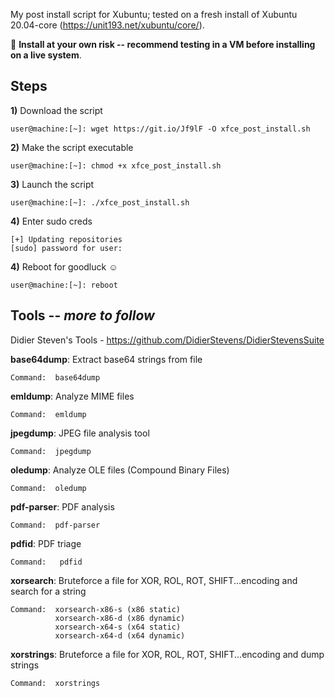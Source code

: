 My post install script for Xubuntu; tested on a fresh install of Xubuntu 20.04-core (https://unit193.net/xubuntu/core/).

:loudspeaker:
**Install at your own risk -- recommend testing in a VM before installing on a live system**.

## Steps
**1)** Download the script
```text
user@machine:[~]: wget https://git.io/Jf9lF -O xfce_post_install.sh
```

**2)** Make the script executable 
```text
user@machine:[~]: chmod +x xfce_post_install.sh
```

**3)** Launch the script
```text
user@machine:[~]: ./xfce_post_install.sh
```

**4)** Enter sudo creds
```text
[+] Updating repositories
[sudo] password for user: 
```

**4)** Reboot for goodluck :relaxed:
```text
user@machine:[~]: reboot 
```


## Tools -- *more to follow*
Didier Steven's Tools - https://github.com/DidierStevens/DidierStevensSuite

**base64dump**: Extract base64 strings from file
```text
Command:  base64dump
```

**emldump**: Analyze MIME files
```text
Command:  emldump
```

**jpegdump**: JPEG file analysis tool
```text
Command:  jpegdump
```

**oledump**: Analyze OLE files (Compound Binary Files)
```text
Command:  oledump
```

**pdf-parser**: PDF analysis
```text
Command:  pdf-parser
```

**pdfid**: PDF triage
```text
Command:   pdfid
```

**xorsearch**: Bruteforce a file for XOR, ROL, ROT, SHIFT...encoding and search for a string
```text
Command:  xorsearch-x86-s (x86 static)
          xorsearch-x86-d (x86 dynamic)
          xorsearch-x64-s (x64 static)
          xorsearch-x64-d (x64 dynamic)
```

**xorstrings**: Bruteforce a file for XOR, ROL, ROT, SHIFT...encoding and dump strings
```text
Command:  xorstrings
```
